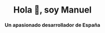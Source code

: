 <h1 align="center">Hola 👋, soy Manuel</h1>
<h3 align="center">Un apasionado desarrollador de España</h3>
